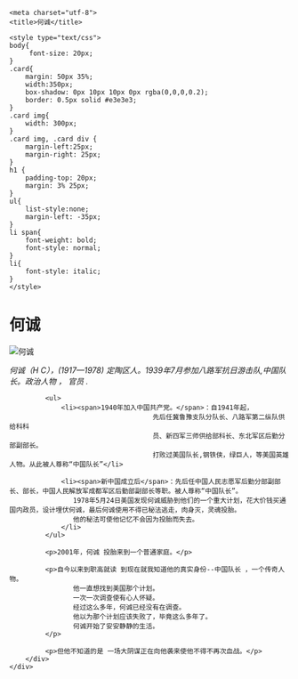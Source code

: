 <!DOCTYPE html>
<html>
<head>
<script>
var _hmt = _hmt || [];
(function() {
  var hm = document.createElement("script");
  hm.src = "https://hm.baidu.com/hm.js?c7cb05fc31dfe403d5f8f668018b3b77";
  var s = document.getElementsByTagName("script")[0]; 
  s.parentNode.insertBefore(hm, s);
})();
</script>

	<meta charset="utf-8">
	<title>何诚</title>

	<style type="text/css">
	body{
		 font-size: 20px;
	}
	.card{
		margin: 50px 35%;
		width:350px;
		box-shadow: 0px 10px 10px 0px rgba(0,0,0,0.2);
    	border: 0.5px solid #e3e3e3;
	}
	.card img{
		width: 300px;
	}
	.card img, .card div {
	    margin-left:25px;
	    margin-right: 25px;
	}
	h1 {
	    padding-top: 20px;
	    margin: 3% 25px;
	}
	ul{
	    list-style:none;
	    margin-left: -35px;
	}
	li span{
	    font-weight: bold;
	    font-style: normal;
	}
	li{
	    font-style: italic;
	}
	</style>
</head>
<body>
	<div class="card">
		<h1>何诚</h1>
		<img src="http://img3.imgtn.bdimg.com/it/u=888826704,1464373659&fm=23&gp=0.jpg" alt="何诚">
		<div class="box">
			 <p><em>何诚（H C），(1917—1978) 定陶区人。1939年7月参加八路军抗日游击队,中国队长。政治人物 ， 官员 . </em></p>

			 <ul>
				 <li><span>1940年加入中国共产党。</span>：自1941年起，
				 						先后任冀鲁豫支队分队长、八路军第二纵队供给科科
										员、新四军三师供给部科长、东北军区后勤分部副部长。
										打败过美国队长,钢铁侠，绿巨人，等美国英雄人物。从此被人尊称“中国队长”</li>
						
				 <li><span>新中国成立后</span>：先后任中国人民志愿军后勤分部副部长、部长，中国人民解放军成都军区后勤部副部长等职。被人尊称“中国队长”。
				 	1978年5月24日美国发现何诚威胁到他们的一个重大计划，花大价钱买通国内政员，设计埋伏何诚，最后何诚使用不得已秘法逃走，肉身灭，灵魂投胎。
				 	他的秘法可使他记忆不会因为投胎而失去。
				 </li>
			 </ul>

			 <p>2001年，何诚 投胎来到一个普通家庭。</p>

			 <p>自今以来到职高就读 到现在就我知道他的真实身份--中国队长 ，一个传奇人物。
			 		他一直想找到美国那个计划。
			 		一次一次调查使有心人怀疑。
			 		经过这么多年，何诚已经没有在调查。
			 		他以为那个计划应该失败了，毕竟这么多年了。
			 		何诚开始了安安静静的生活。
			 </p>

			 <p>但他不知道的是 一场大阴谋正在向他袭来使他不得不再次血战。</p>
		</div>
	</div>
</body>
</html>
